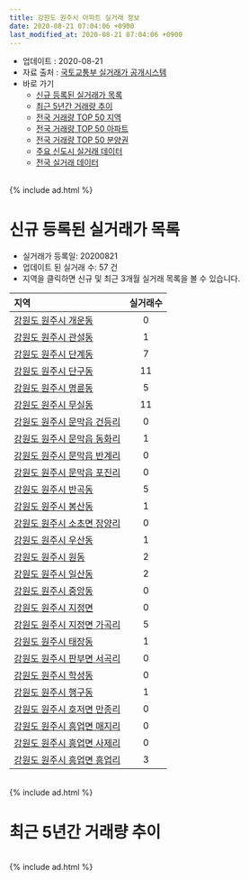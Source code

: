 ```yaml
---
title: 강원도 원주시 아파트 실거래 정보
date: 2020-08-21 07:04:06 +0900
last_modified_at: 2020-08-21 07:04:06 +0900
---
```


* 업데이트 : 2020-08-21
* 자료 출처 : [국토교통부 실거래가 공개시스템](http://rt.molit.go.kr)
* 바로 가기
    * [신규 등록된 실거래가 목록](#신규-등록된-실거래가-목록)
    * [최근 5년간 거래량 추이](#최근-5년간-거래량-추이)
    * [전국 거래량 TOP 50 지역](https://inasie.github.io/apt-trade-info/최근-3개월-전국에서-가장-거래가-많이-발생한-지역)
    * [전국 거래량 TOP 50 아파트](https://inasie.github.io/apt-trade-info/최근-3개월-전국에서-가장-거래가-많이-발생한-아파트)
    * [전국 거래량 TOP 50 분양권](https://inasie.github.io/apt-trade-info/최근-3개월-전국에서-가장-거래가-많이-발생한-분양권)
    * [주요 신도시 실거래 데이터](https://inasie.github.io/apt-trade-info/주요-신도시)
    * [전국 실거래 데이터](https://inasie.github.io/apt-trade-info/전국)

<br>
{% include ad.html %}
<br>

# 신규 등록된 실거래가 목록
* 실거래가 등록일: 20200821
* 업데이트 된 실거래 수: 57 건
* 지역을 클릭하면 신규 및 최근 3개월 실거래 목록을 볼 수 있습니다.


|지역|실거래수|
|:---|:---:|
|[강원도 원주시 개운동](https://inasie.github.io/apt-trade-info/강원도-원주시-개운동)|0|
|[강원도 원주시 관설동](https://inasie.github.io/apt-trade-info/강원도-원주시-관설동)|1|
|[강원도 원주시 단계동](https://inasie.github.io/apt-trade-info/강원도-원주시-단계동)|7|
|[강원도 원주시 단구동](https://inasie.github.io/apt-trade-info/강원도-원주시-단구동)|11|
|[강원도 원주시 명륜동](https://inasie.github.io/apt-trade-info/강원도-원주시-명륜동)|5|
|[강원도 원주시 무실동](https://inasie.github.io/apt-trade-info/강원도-원주시-무실동)|11|
|[강원도 원주시 문막읍 건등리](https://inasie.github.io/apt-trade-info/강원도-원주시-문막읍-건등리)|0|
|[강원도 원주시 문막읍 동화리](https://inasie.github.io/apt-trade-info/강원도-원주시-문막읍-동화리)|1|
|[강원도 원주시 문막읍 반계리](https://inasie.github.io/apt-trade-info/강원도-원주시-문막읍-반계리)|0|
|[강원도 원주시 문막읍 포진리](https://inasie.github.io/apt-trade-info/강원도-원주시-문막읍-포진리)|0|
|[강원도 원주시 반곡동](https://inasie.github.io/apt-trade-info/강원도-원주시-반곡동)|5|
|[강원도 원주시 봉산동](https://inasie.github.io/apt-trade-info/강원도-원주시-봉산동)|1|
|[강원도 원주시 소초면 장양리](https://inasie.github.io/apt-trade-info/강원도-원주시-소초면-장양리)|0|
|[강원도 원주시 우산동](https://inasie.github.io/apt-trade-info/강원도-원주시-우산동)|1|
|[강원도 원주시 원동](https://inasie.github.io/apt-trade-info/강원도-원주시-원동)|2|
|[강원도 원주시 일산동](https://inasie.github.io/apt-trade-info/강원도-원주시-일산동)|2|
|[강원도 원주시 중앙동](https://inasie.github.io/apt-trade-info/강원도-원주시-중앙동)|0|
|[강원도 원주시 지정면](https://inasie.github.io/apt-trade-info/강원도-원주시-지정면)|0|
|[강원도 원주시 지정면 가곡리](https://inasie.github.io/apt-trade-info/강원도-원주시-지정면-가곡리)|5|
|[강원도 원주시 태장동](https://inasie.github.io/apt-trade-info/강원도-원주시-태장동)|1|
|[강원도 원주시 판부면 서곡리](https://inasie.github.io/apt-trade-info/강원도-원주시-판부면-서곡리)|0|
|[강원도 원주시 학성동](https://inasie.github.io/apt-trade-info/강원도-원주시-학성동)|0|
|[강원도 원주시 행구동](https://inasie.github.io/apt-trade-info/강원도-원주시-행구동)|1|
|[강원도 원주시 호저면 만종리](https://inasie.github.io/apt-trade-info/강원도-원주시-호저면-만종리)|0|
|[강원도 원주시 흥업면 매지리](https://inasie.github.io/apt-trade-info/강원도-원주시-흥업면-매지리)|0|
|[강원도 원주시 흥업면 사제리](https://inasie.github.io/apt-trade-info/강원도-원주시-흥업면-사제리)|0|
|[강원도 원주시 흥업면 흥업리](https://inasie.github.io/apt-trade-info/강원도-원주시-흥업면-흥업리)|3|


<br>
{% include ad.html %}
<br>

# 최근 5년간 거래량 추이


<div style="width:100%;">
    <canvas id="deal_progress" height="200"></canvas>
</div>

<script>
new Chart(document.getElementById("deal_progress"), {
    type: 'line',
    data: {
        labels: ['201508','201509','201510','201511','201512','201601','201602','201603','201604','201605','201606','201607','201608','201609','201610','201611','201612','201701','201702','201703','201704','201705','201706','201707','201708','201709','201710','201711','201712','201801','201802','201803','201804','201805','201806','201807','201808','201809','201810','201811','201812','201901','201902','201903','201904','201905','201906','201907','201908','201909','201910','201911','201912','202001','202002','202003','202004','202005','202006','202007','202008'],
        datasets: [{
            label: '매매',
            pointRadius: 1,
            data: [513, 537, 655, 509, 509, 469, 476, 631, 551, 499, 551, 516, 528, 469, 543, 475, 336, 342, 445, 444, 402, 385, 426, 359, 322, 336, 266, 339, 223, 432, 357, 480, 387, 388, 390, 406, 460, 409, 573, 376, 386, 423, 323, 487, 475, 468, 417, 432, 378, 512, 521, 586, 752, 751, 1084, 761, 922, 1303, 1364, 1016, 251],
            borderColor: "rgba(255, 201, 14, 1)",
            backgroundColor: "rgba(255, 201, 14, 0.5)",
            fill: false,
            lineTension: 0
        },{
            label: '전월세',
            pointRadius: 1,
            data: [450, 402, 399, 396, 437, 471, 544, 560, 436, 349, 436, 406, 498, 484, 543, 518, 503, 564, 610, 473, 420, 393, 428, 449, 439, 489, 420, 387, 449, 586, 614, 516, 392, 360, 437, 471, 464, 444, 481, 528, 548, 818, 649, 552, 501, 577, 560, 561, 556, 518, 627, 597, 705, 714, 944, 585, 540, 649, 671, 574, 193],
            borderColor: "rgba(0, 141, 185, 1)",
            backgroundColor: "rgba(0, 141, 185, 0.5)",
            fill: false,
            lineTension: 0
        }
        ]
    },
    options: {
        responsive: true,
        title: {
            display: false
        },
        tooltips: {
            mode: 'index',
            intersect: false
        },
        hover: {
            mode: 'nearest',
            intersect: true
        },
        scales: {
            xAxes: [{
                display: true,
                scaleLabel: {
                    display: true,
                    labelString: '년/월'
                }
            }],
            yAxes: [{
                display: true,
                ticks: {
                    suggestedMin: 0,
                },
                scaleLabel: {
                    display: true,
                    labelString: '실거래 수'
                }
            }]
        }
    }
});

</script>


<br>
{% include ad.html %}
<br>

